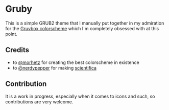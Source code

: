 # Gruby
This is a simple GRUB2 theme that I manually put together in my admiration for the [Gruvbox colorscheme](https://github.com/morhetz/gruvbox) which I'm completely obsessed with at this point.

## Credits
 - to [@morhetz](https://github.com/morhetz) for creating the best colorscheme in existence
 - to [@nerdypepper](https://github.com/nerdypepper) for making [scientifica](https://github.com/nerdypepper/scientifica)

## Contribution
It is a work in progress, especially when it comes to icons and such, so contributions are very welcome.
